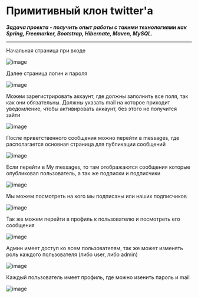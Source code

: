 # Примитивный клон twitter'a

***Задача проекта - получить опыт работы с такими технологиями как Spring, Freemarker, Bootstrap, Hibernate, Maven, MySQL.***
____

Начальная страница при входе

![image](https://user-images.githubusercontent.com/92450565/158657991-808bcdde-0754-4ea5-95fd-e9cfd62550cc.png)

Далее страница логин и пароля

![image](https://user-images.githubusercontent.com/92450565/158659149-cdf83a45-2821-4fdb-8eae-4f6e84834bf2.png)

Можем зарегистрировать аккаунт, где должны заполнить все поля, так как они обязательны.
Должны указать mail на которое приходит уведомление, чтобы активировать аккаунт, без этого не получится зайти

![image](https://user-images.githubusercontent.com/92450565/158658996-3e50d445-b7b9-4bfc-84ac-83b3aa0b4c71.png)

После приветственного сообщения можно перейти в messages, где располагается основная страница для публикации сообщений

![image](https://user-images.githubusercontent.com/92450565/158660894-ec7cb6ea-e053-4a4e-b114-5bf2d21f6a76.png)

Если перейти в My messages, то там отображаются сообщения которые опубликовал пользователь, а так же подписки и подписчики

![image](https://user-images.githubusercontent.com/92450565/158661331-67e98310-8547-4c75-9b3d-514d62c1fa38.png)

Мы можем посмотреть на кого мы подписаны или наших подписчиков

![image](https://user-images.githubusercontent.com/92450565/158662071-ccc75d5e-fd9c-4fa4-a214-45210872ec2c.png)

Так же можем перейти в профиль к пользователю и посмотреть его сообщения

![image](https://user-images.githubusercontent.com/92450565/158662152-2c6cf3e7-aaad-4f81-9b3c-db8351a9ca05.png)

Админ имеет доступ ко всем пользователям, так же может изменять роль каждого пользователя (либо user, либо admin)

![image](https://user-images.githubusercontent.com/92450565/158662754-ea1be76b-75f7-4af2-a0b9-6f8dda59b572.png)


Каждый пользователь имеет профиль, где можно изенить пароль и mail

![image](https://user-images.githubusercontent.com/92450565/158663005-50577e32-5a98-4fa8-b3fd-91ad68693ca2.png)


